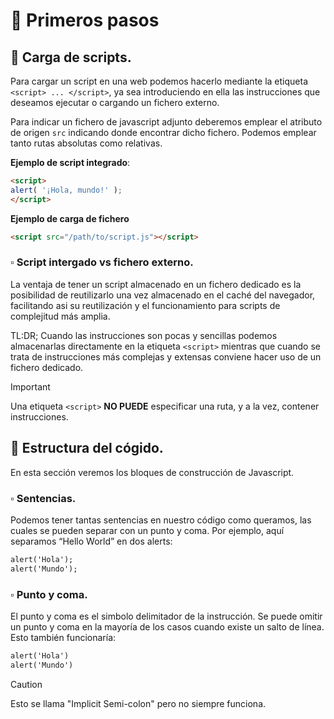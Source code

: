 # :pushpin: Primeros pasos

## :small_blue_diamond: Carga de scripts.
Para cargar un script en una web podemos hacerlo mediante la etiqueta `<script> ... </script>`, ya sea introduciendo en ella las instrucciones que deseamos ejecutar o cargando un fichero externo.

Para indicar un fichero de javascript adjunto deberemos emplear el atributo de origen `src` indicando donde encontrar dicho fichero. Podemos emplear tanto rutas absolutas como relativas.

**Ejemplo de script integrado**:
```html
<script>
alert( '¡Hola, mundo!' );
</script>
```

**Ejemplo de carga de fichero**
```html
<script src="/path/to/script.js"></script>
```

### :white_small_square: Script intergado vs fichero externo.
La ventaja de tener un script almacenado en un fichero dedicado es la posibilidad de reutilizarlo una vez almacenado en el caché del navegador, facilitando asi su reutilización y el funcionamiento para scripts de complejitud más amplia. 
  
TL:DR; Cuando las instrucciones son pocas y sencillas podemos almacenarlas directamente en la etiqueta `<script>` mientras que cuando se trata de instrucciones más complejas y extensas conviene hacer uso de un fichero dedicado. 

>[!IMPORTANT]
> Una etiqueta `<script>` **NO PUEDE** especificar una ruta, y a la vez, contener instrucciones. 


## :small_blue_diamond: Estructura del cógido.
En esta sección veremos los bloques de construcción de Javascript.

### :white_small_square: Sentencias.
Podemos tener tantas sentencias en nuestro código como queramos, las cuales se pueden
separar con un punto y coma.
Por ejemplo, aquí separamos “Hello World” en dos alerts:
```html
alert('Hola'); 
alert('Mundo');
```

### :white_small_square: Punto y coma.
El punto y coma es el simbolo delimitador de la instrucción. Se puede omitir un punto y coma en la mayoría de los casos cuando existe un salto de línea.
Esto también funcionaría:
```html
alert('Hola') 
alert('Mundo')
```

>[!CAUTION]
> Esto se llama "Implicit Semi-colon" pero no siempre funciona. 